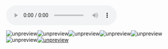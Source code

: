 <audio title="期中测试 _ 10道高并发系统设计题目自测" src="https://static001.geekbang.org/resource/audio/ea/e8/ea68872251d3756bf4e87c0e00d4d0e8.mp3" controls="controls"></audio> 
<p><img src="https://static001.geekbang.org/resource/image/0d/c9/0de41d53c767f04149c365014e53bbc9.jpg" alt="unpreview"><img src="https://static001.geekbang.org/resource/image/88/da/88786b56bbd1f5d19bd924e5c3b982da.jpg" alt="unpreview"><img src="https://static001.geekbang.org/resource/image/61/96/618f33da857e9180302feca801826496.jpg" alt="unpreview"><img src="https://static001.geekbang.org/resource/image/f9/af/f9a1d75d3d1df97ee1ddfd6cc313a6af.jpg" alt="unpreview"><img src="https://static001.geekbang.org/resource/image/09/d2/096ceab6ed7e91d6fd8b465a6829d4d2.jpg" alt="unpreview"><img src="https://static001.geekbang.org/resource/image/50/a9/507bce509859f34f3b70a4e07844dea9.jpg" alt="unpreview"><a href="https://time.geekbang.org/column/article/162811"><img src="https://static001.geekbang.org/resource/image/7f/13/7f419c3c4fbf9ea57f9e76926e6c6813.jpg" alt="unpreview"></a></p><!-- [[[read_end]]] -->